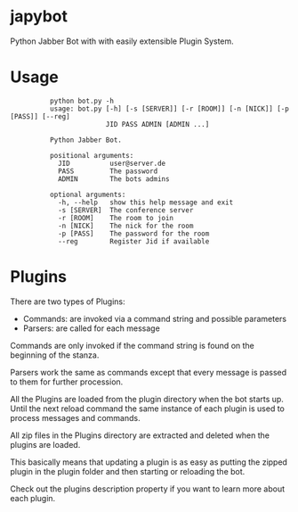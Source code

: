 japybot
=======

Python Jabber Bot with with easily extensible Plugin System.

# Usage
              python bot.py -h
              usage: bot.py [-h] [-s [SERVER]] [-r [ROOM]] [-n [NICK]] [-p [PASS]] [--reg]
                            JID PASS ADMIN [ADMIN ...]

              Python Jabber Bot.

              positional arguments:
                JID          user@server.de
                PASS         The password
                ADMIN        The bots admins

              optional arguments:
                -h, --help   show this help message and exit
                -s [SERVER]  The conference server
                -r [ROOM]    The room to join
                -n [NICK]    The nick for the room
                -p [PASS]    The password for the room
                --reg        Register Jid if available

# Plugins
There are two types of Plugins:
* Commands: are invoked via a command string and possible parameters
* Parsers: are called for each message

Commands are only invoked if the command string is found on the beginning of the stanza.

Parsers work the same as commands except that every message is passed to them for further procession.

All the Plugins are loaded from the plugin directory when the bot starts up. Until the next reload command the same instance of each plugin is used to process messages and commands.

All zip files in the Plugins directory are extracted and deleted when the plugins are loaded.

This basically means that updating a plugin is as easy as putting the zipped plugin in the plugin folder and then starting or reloading the bot.

Check out the plugins description property if you want to learn more about each plugin. 
